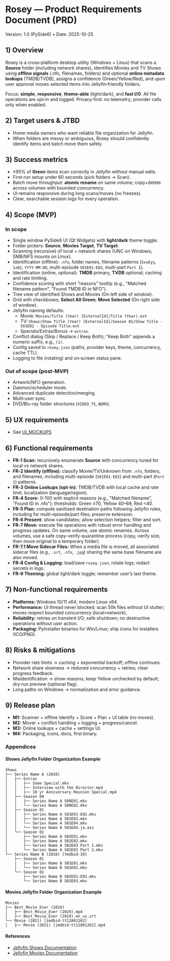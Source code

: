 
# Rosey — Product Requirements Document (PRD)
Version: 1.0 (PySide6) • Date: 2025-10-25

## 1) Overview
Rosey is a cross‑platform desktop utility (Windows + Linux) that scans a **Source** folder (including network shares),
identifies Movies and TV Shows using **offline signals** (.nfo, filenames, folders) and optional **online metadata lookups**
(TMDB/TVDB), assigns a confidence (Green/Yellow/Red), and upon user approval moves selected items into Jellyfin‑friendly folders.

Focus: **simple**, **responsive**, **theme‑able** (light/dark), and **fast I/O**. All file operations are opt‑in and logged.
Privacy‑first: no telemetry; provider calls only when enabled.

## 2) Target users & JTBD
- Home media owners who want reliable file organization for Jellyfin.
- When folders are messy or ambiguous, Rosey should confidently identify items and batch move them safely.

## 3) Success metrics
- ≥95% of **Green** items scan correctly in Jellyfin without manual edits.
- First‑run setup under 60 seconds (pick folders → Scan).
- Batch move throughput: **atomic rename** on same volume; copy+delete across volumes with bounded concurrency.
- UI remains responsive during long scans/moves (no freezes).
- Clear, searchable session logs for every operation.

## 4) Scope (MVP)
### In scope
- Single window PySide6 UI (Qt Widgets) with **light/dark** theme toggle.
- Folder pickers: **Source**, **Movies Target**, **TV Target**.
- Scanning (recursive) of local + network shares (UNC on Windows; SMB/NFS mounts on Linux).
- Identification (offline): `.nfo`, folder names, filename patterns (`SxxEyy`, `1x02`, `YYYY-MM-DD`, multi-episode `S01E01-E02`, multi-part `Part 1`).
- Identification (online, optional): **TMDB** primary, **TVDB** optional; caching and rate limiting.
- Confidence scoring with short “reasons” tooltip (e.g., "Matched filename pattern", "Found TMDB ID in NFO").
- Tree view of identified Shows and Movies (On left side of window).
- Grid with checkboxes; **Select All Green**; **Move Selected** (On right side of window).
- Jellyfin naming defaults:
  - Movie: `Movies/Title (Year) [ExternalId]/Title (Year).ext`
  - TV: `Shows/Show Title (Year) [ExternalId]/Season 01/Show Title - S01E02 - Episode Title.ext`
  - Specials/Extras/Bonus → `extras`.
- Conflict dialog (Skip / Replace / Keep Both); "Keep Both" appends a numeric suffix, e.g., `(1)`.
- Config saved to `rosey.json` (paths, provider keys, theme, concurrency, cache TTL).
- Logging to file (rotating) and on‑screen status pane.

### Out of scope (post‑MVP)
- Artwork/NFO generation.
- Daemon/scheduler mode.
- Advanced duplicate detection/merging.
- Multi‑user sync.
- DVD/Blu-ray folder structures (`VIDEO_TS`, `BDMV`).

## 5) UX requirements
- See [UI_MOCKUPS](./mockups/UI_MOCKUPS.md)

## 6) Functional requirements
- **FR‑1 Scan:** recursively enumerate **Source** with concurrency tuned for local vs network shares.
- **FR‑2 Identify (offline):** classify Movie/TV/Unknown from `.nfo`, folders, and filenames, including multi-episode (`S01E01-E02`) and multi-part (`Part 1`) patterns.
- **FR‑3 Online Lookups (opt‑in):** TMDB/TVDB with local cache and rate limit; localization (language/region).
- **FR‑4 Score:** 0–100 with explicit reasons (e.g., "Matched filename", "Found ID in .nfo"); thresholds: Green ≥70, Yellow 40–69, Red <40.
- **FR‑5 Plan:** compute sanitized destination paths following Jellyfin rules, including for multi-episode/part files; preserve extension.
- **FR‑6 Present:** show candidates; allow selection helpers; filter and sort.
- **FR‑7 Move:** execute file operations with robust error handling and progress updates. On same volume, use atomic renames. Across volumes, use a safe copy-verify-quarantine process (copy, verify size, then move original to a temporary folder).
- **FR-7.1 Move Sidecar Files:** When a media file is moved, all associated sidecar files (e.g., `.srt`, `.nfo`, `.jpg`) sharing the same base filename are also moved.
- **FR‑8 Config & Logging:** load/save `rosey.json`; rotate logs; redact secrets in logs.
- **FR‑9 Theming:** global light/dark toggle; remember user’s last theme.

## 7) Non‑functional requirements
- **Platforms:** Windows 10/11 x64; modern Linux x64.
- **Performance:** UI thread never blocked; scan 50k files without UI stutter; moves respect bounded concurrency (local>network).
- **Reliability:** retries on transient I/O; safe shutdown; no destructive operations without user action.
- **Packaging:** PyInstaller binaries for Win/Linux; ship icons for installers (ICO/PNG).

## 8) Risks & mitigations
- Provider rate limits → caching + exponential backoff; offline continues.
- Network share slowness → reduced concurrency + retries; clear progress feedback.
- Misidentification → show reasons; keep Yellow unchecked by default; dry‑run preview (optional flag).
- Long paths on Windows → normalization and error guidance.

## 9) Release plan
- **M1:** Scanner + offline Identify + Score + Plan + UI table (no moves).
- **M2:** Mover + conflict handling + logging + progress/cancel.
- **M3:** Online lookups + cache + settings UI.
- **M4:** Packaging, icons, docs, first binary.

### Appendices

#### Shows Jellyfin Folder Organization Example
```
Shows
├── Series Name A (2010)
│   ├── Extras
│   │   ├── Some Special.mkv
│   │   ├── Interview with the Director.mp4
│   │   ├── 10 yr Anniversary Reunion Special.mp4
│   ├── Season 00
│   │   ├── Series Name A S00E01.mkv
│   │   └── Series Name A S00E02.mkv
│   ├── Season 01
│   │   ├── Series Name A S01E01-E02.mkv
│   │   ├── Series Name A S01E03.mkv
│   │   └── Series Name A S01E04.mkv
│   │   └── Series Name A S01E04.ja.ass
│   └── Season 02
│       ├── Series Name A S02E01.mkv
│       ├── Series Name A S02E02.mkv
│       ├── Series Name A S02E03 Part 1.mkv
│       └── Series Name A S02E03 Part 2.mkv
└── Series Name B (2018) [tmdbid-39]
    ├── Season 01
    |   ├── Series Name B S01E01.mkv
    |   └── Series Name B S01E02.mkv
    └── Season 02
        ├── Series Name B S02E01-E02.mkv
        └── Series Name B S02E03.mkv
```

#### Movies Jellyfin Folder Organization Example
```
Movies
├── Best_Movie_Ever (2019)
│   ├── Best_Movie_Ever (2019).mp4
│   ├── Best_Movie_Ever (2019).en_us.srt
└── Movie (2021) [imdbid-tt12801262]
│   ├── Movie (2021) [imdbid-tt12801262].mp4    
```

#### References
- [Jellyfin Shows Documentation](https://jellyfin.org/docs/general/server/media/shows/)
- [Jellyfin Movies Documentation](https://jellyfin.org/docs/general/server/media/movies)